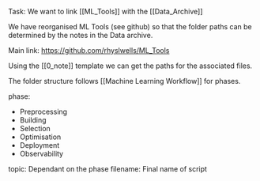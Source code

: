 Task: We want to link [[ML_Tools]] with the [[Data_Archive]]

We have reorganised ML Tools (see github) so that the folder paths can be determined by the notes in the Data archive.

Main link:
https://github.com/rhyslwells/ML_Tools

Using the [[0_note]] template we can get the paths for the associated files.

The folder structure follows [[Machine Learning Workflow]] for phases.

phase:
- Preprocessing
- Building
- Selection
- Optimisation
- Deployment
- Observability

topic: Dependant on the phase
filename: Final name of script



